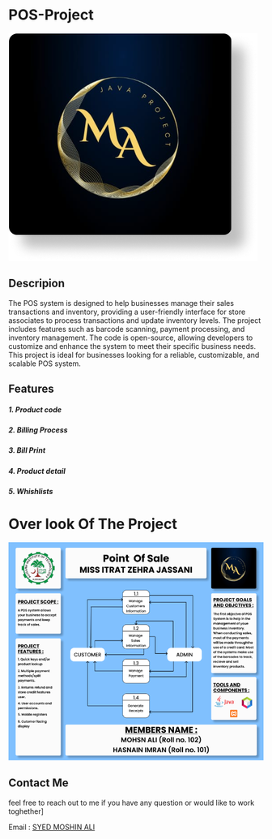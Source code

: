 # POS-Project
![JAYDEES](https://github.com/mohsin23441/POS-Project/blob/main/Project%20Logo.png)
## Descripion
The POS system is designed to help businesses manage their sales transactions and inventory, providing a user-friendly interface for store associates to process transactions and update inventory levels. The project includes features such as barcode scanning, payment processing, and inventory management. The code is open-source, allowing developers to customize and enhance the system to meet their specific business needs. This project is ideal for businesses looking for a reliable, customizable, and scalable POS system.

## Features
##### 1. Product code
##### 2. Billing Process
##### 3. Bill Print
##### 4. Product detail
##### 5. Whishlists

# Over look Of The Project

![Jaydees](https://github.com/mohsin23441/POS-Project/blob/main/JAVA%20PROJECT%201.png)

## Contact Me
feel free to reach out to me if you have any question or would like to work toghether]

Email : [SYED MOSHIN ALI](ma2277394@gmail.com)
